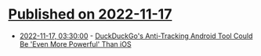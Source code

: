 # [Published on 2022-11-17](index.md)

* [2022-11-17, 03:30:00](https://yro.slashdot.org/story/22/11/16/2256253/duckduckgos-anti-tracking-android-tool-could-be-even-more-powerful-than-ios?utm_source=rss1.0mainlinkanon&utm_medium=feed) - [DuckDuckGo's Anti-Tracking Android Tool Could Be 'Even More Powerful' Than iOS](https://yro.slashdot.org/story/22/11/16/2256253/duckduckgos-anti-tracking-android-tool-could-be-even-more-powerful-than-ios?utm_source=rss1.0mainlinkanon&utm_medium=feed)
